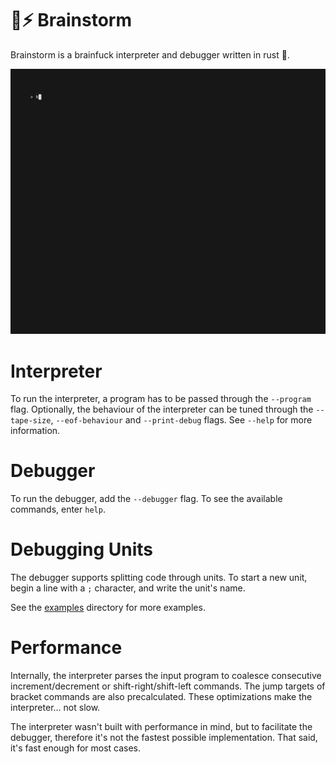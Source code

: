 ﻿# 🧠⚡ Brainstorm

Brainstorm is a brainfuck interpreter and debugger written in rust 🦀.

![Demo Gif](examples/demo.gif)

# Interpreter

To run the interpreter, a program has to be passed through the `--program` flag.
Optionally, the behaviour of the interpreter can be tuned through the `--tape-size`, `--eof-behaviour` and `--print-debug` flags.
See `--help` for more information.

# Debugger

To run the debugger, add the `--debugger` flag. To see the available commands, enter `help`.

# Debugging Units

The debugger supports splitting code through units.
To start a new unit, begin a line with a `;` character, and write the unit's name.

See the [examples](examples) directory for more examples.

# Performance

Internally, the interpreter parses the input program to coalesce consecutive increment/decrement or shift-right/shift-left commands.
The jump targets of bracket commands are also precalculated. These optimizations make the interpreter... not slow.

The interpreter wasn't built with performance in mind, but to facilitate the debugger, therefore it's not the fastest possible implementation. That said, it's fast enough for most cases.
